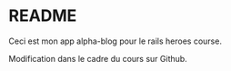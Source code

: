 # README

Ceci est mon app alpha-blog pour le rails heroes course.

Modification dans le cadre du cours sur Github.
